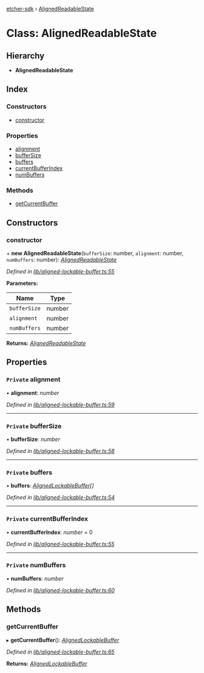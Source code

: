 [etcher-sdk](../README.md) › [AlignedReadableState](alignedreadablestate.md)

# Class: AlignedReadableState

## Hierarchy

* **AlignedReadableState**

## Index

### Constructors

* [constructor](alignedreadablestate.md#constructor)

### Properties

* [alignment](alignedreadablestate.md#private-alignment)
* [bufferSize](alignedreadablestate.md#private-buffersize)
* [buffers](alignedreadablestate.md#private-buffers)
* [currentBufferIndex](alignedreadablestate.md#private-currentbufferindex)
* [numBuffers](alignedreadablestate.md#private-numbuffers)

### Methods

* [getCurrentBuffer](alignedreadablestate.md#getcurrentbuffer)

## Constructors

###  constructor

\+ **new AlignedReadableState**(`bufferSize`: number, `alignment`: number, `numBuffers`: number): *[AlignedReadableState](alignedreadablestate.md)*

*Defined in [lib/aligned-lockable-buffer.ts:55](https://github.com/balena-io-modules/etcher-sdk/blob/87ea758/lib/aligned-lockable-buffer.ts#L55)*

**Parameters:**

Name | Type |
------ | ------ |
`bufferSize` | number |
`alignment` | number |
`numBuffers` | number |

**Returns:** *[AlignedReadableState](alignedreadablestate.md)*

## Properties

### `Private` alignment

• **alignment**: *number*

*Defined in [lib/aligned-lockable-buffer.ts:59](https://github.com/balena-io-modules/etcher-sdk/blob/87ea758/lib/aligned-lockable-buffer.ts#L59)*

___

### `Private` bufferSize

• **bufferSize**: *number*

*Defined in [lib/aligned-lockable-buffer.ts:58](https://github.com/balena-io-modules/etcher-sdk/blob/87ea758/lib/aligned-lockable-buffer.ts#L58)*

___

### `Private` buffers

• **buffers**: *[AlignedLockableBuffer](../interfaces/alignedlockablebuffer.md)[]*

*Defined in [lib/aligned-lockable-buffer.ts:54](https://github.com/balena-io-modules/etcher-sdk/blob/87ea758/lib/aligned-lockable-buffer.ts#L54)*

___

### `Private` currentBufferIndex

• **currentBufferIndex**: *number* = 0

*Defined in [lib/aligned-lockable-buffer.ts:55](https://github.com/balena-io-modules/etcher-sdk/blob/87ea758/lib/aligned-lockable-buffer.ts#L55)*

___

### `Private` numBuffers

• **numBuffers**: *number*

*Defined in [lib/aligned-lockable-buffer.ts:60](https://github.com/balena-io-modules/etcher-sdk/blob/87ea758/lib/aligned-lockable-buffer.ts#L60)*

## Methods

###  getCurrentBuffer

▸ **getCurrentBuffer**(): *[AlignedLockableBuffer](../interfaces/alignedlockablebuffer.md)*

*Defined in [lib/aligned-lockable-buffer.ts:65](https://github.com/balena-io-modules/etcher-sdk/blob/87ea758/lib/aligned-lockable-buffer.ts#L65)*

**Returns:** *[AlignedLockableBuffer](../interfaces/alignedlockablebuffer.md)*
